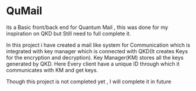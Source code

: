 # QuMail
its a Basic front/back end for Quantum Mail , this was done for my inspiration on QKD but Still need to full complete it.

In this project i have created a mail like system for Communication which is integrated with key manager which is connected with QKD(It creates Keys for the encryption and decryption).
Key Manager(KM) stores all the keys generated by QKD.
Here Every client have a unique ID through which it communicates with KM and get keys.

Though this project is not completed yet , I will complete it in future
